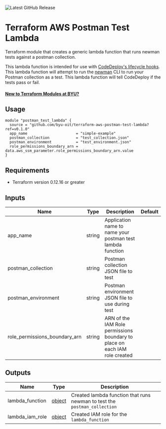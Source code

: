 ![Latest GitHub Release](https://img.shields.io/github/v/release/byu-oit/terraform-aws-postman-test-lambda?sort=semver)

# Terraform AWS Postman Test Lambda
Terraform module that creates a generic lambda function that runs newman tests against a postman collection.

This lambda function is intended for use with [CodeDeploy's lifecycle hooks](https://docs.aws.amazon.com/codedeploy/latest/userguide/reference-appspec-file-structure-hooks.html).
This lambda function will attempt to run the [newman](https://www.npmjs.com/package/newman) CLI to run your Postman collection as a test.
This lambda function will tell CodeDeploy if the tests pass or fail.

#### [New to Terraform Modules at BYU?](https://github.com/byu-oit/terraform-documentation)

## Usage
```hcl
module "postman_test_lambda" {
  source = "github.com/byu-oit/terraform-aws-postman-test-lambda?ref=v0.1.0"
  app_name                      = "simple-example"
  postman_collection            = "test_collection.json"
  postman_environment           = "test_environment.json"
  role_permissions_boundary_arn = data.aws_ssm_parameter.role_permissions_boundary_arn.value
}
```

## Requirements
* Terraform version 0.12.16 or greater

## Inputs
| Name | Type  | Description | Default |
| --- | --- | --- | --- |
| app_name | string | Application name to name your postman test lambda function | |
| postman_collection | string | Postman collection JSON file to test | | 
| postman_environment | string | Postman environment JSON file to use during test | |
| role_permissions_boundary_arn | string | ARN of the IAM Role permissions boundary to place on each IAM role created | |

## Outputs
| Name | Type | Description |
| ---  | ---  | --- |
| lambda_function | [object](https://www.terraform.io/docs/providers/aws/r/lambda_function.html#attributes-reference) | Created lambda function that runs newman to test the `postman_collection` |
| lambda_iam_role | [object](https://www.terraform.io/docs/providers/aws/r/iam_role.html#attributes-reference) | Created IAM role for the `lambda_function` |
